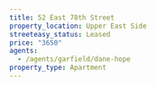 ```yaml
---
title: 52 East 78th Street
property_location: Upper East Side
streeteasy_status: Leased
price: "3650"
agents:
  - /agents/garfield/dane-hope
property_type: Apartment
---
```

